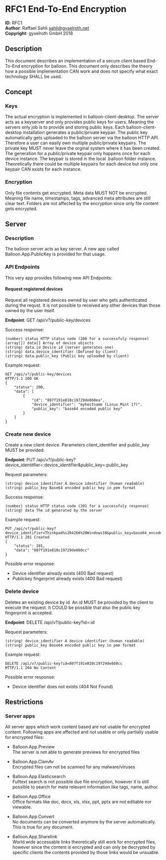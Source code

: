 # RFC1 End-To-End Encryption

**ID**: RFC1 \
**Author**: Raffael Sahli <sahli@gyselroth.net> \
**Copyright**: gyselroth GmbH 2018

## Description
This document describes an implementation of a secure client based End-To-End encryption for balloon.
This document only describes the theory how a possible implementation CAN work and does not specify what exact technology SHALL be used.

## Concept

### Keys
The actual encryption is implemented in balloon-client-desktop. The server acts as a keyserver and only provides public keys for users. Meaning the servers only job is to provide and storing public keys.
Each balloon-client-desktop installation generates a public/private keypair. The public key automatically gets uploaded to the balloon server via the balloon HTTP API. Therefore a user can easily own multiple public/private keypairs.
The private key MUST never leave the orginal system where it has been created. The generation for a public/private keypair only happens once for each device instance. The keypair is stored in the local .balloon folder instance. Theoretically there could be multiple keypairs for each device but only one keypair CAN exists for each instance.

### Encryption
Only file contents get encrypted. Meta data MUST NOT be encrypted. Meaning file name, timestamps, tags, advanced meta attributes are still clear text. Folders are not affected by the encryption since only file content gets encrypted.
 
## Server

### Description
The balloon server acts as key server. A new app called Balloon.App.PublicKey is provided for that usage.

### API Endpoints
This very app provides following new API Endpoints:

#### Request registered devices

Request all registered devices owned by user who gets authenticated during the requst.
It is not possible to received any other devices than those owned by the user itself.

**Endpoint**: GET /api/v?/public-key/devices

Success response:
```
(number) status HTTP status code (200 for a successfuly response)
(array[]) data[] Array of device objects
(string) data.id Device id (server generates one)
(string) data.device_identifier (Defined by client)
(string) data.public_key (Public key uploaded by client)
```

Example request:
```
GET /api/v?/public-key/devices
HTTP/1.1 200 OK
{
    "status": 200,
    "data": [
        {	
            "id": "807f191e810c19729de860ea",
            "device_identifier": "myhostname (Linux Mint 17)",
            "public_key": "base64 encoded public key"
        }
    ]
}
```

### Create new device
Create a new client device. Parameters client_identifier and public_key MUST be provided.

**Endpoint**: PUT /api/v?/public-key?device_identitfier=:device_identifier&public_key=:public_key

Request parameters:
```
(string) device_identifier A device identifier (human readable)
(string) public_key Base64 encoded public key in pem format 
```

Success response:
```
(number) status HTTP status code (201 for a successfuly response)
(string) data The id generated by the server
```

Example request:
```
PUT /api/v?/public-key?device_identifier=Thinkpad%s204266%20Windows10&public_key=base64_encoded_pem_pubkey
HTTP/1.1 201 Created
{
    "status": 201,
    "data": "807f191e810c19729de860cc"
}
```

Possible error response:
* Device identifier already exists (400 Bad request)
* Publickey fingerprint already exists (400 Bad request)

### Delete device
Deletes an existing device by id. An id MUST be provided by the client to execute the request.
It COULD be possible that also the public key fingerprint is accepted.

**Endpoint**: DELETE /api/v?/public-key?id=:id

Request parameters:
```
(string) device_identifier A device identifier (human readable)
(string) public_key Base64 encoded public key in pem format 
```

Example request:
```
DELETE /api/v?/public-key?id=807f191e810c19729de860cc
HTTP/1.1 204 No Content
```

Possible error response:
* Device identifier does not exists (404 Not Found)

## Restrictions

### Server apps 
All server apps which work content based are not usable for encrypted content. Following apps are affected and not usable or only partially usable for encrypted files:
 
* Balloon.App.Preview \
The server is not able to generate previews for encrypted files

* Balloon.App.ClamAv \
Encrypted files can not be scanned for any malware/viruses

* Balloon.App.Elasticsearch \
Fulltext search is not possible due file encryption, however it is still possible to search for meta relevant information like tags, name, author.

* Balloon.App.Office \
Office formats like doc, docx, xls, xlsx, ppt, pptx are not editable nor viewable.

* Balloon.App.Convert \
No documents can be converted anymore by the server automatically. This is true for any document.

* Balloon.App.Sharelink \
World wide accessable links theoretically still work for encrypted files, however since the content is encrypted and can only be decrypted by specific clients the contents provided by those links would be unsuable.
